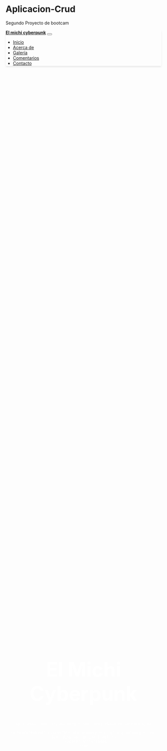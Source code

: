 # Aplicacion-Crud
Segundo Proyecto de bootcam

<!DOCTYPE html>
<html lang="es">
<head>
  <meta charset="UTF-8">
  <meta name="viewport" content="width=device-width, initial-scale=1.0">
  <title>Landing Page - Sala de lectura</title>
  <!-- Bootstrap CSS -->
  <link rel="stylesheet" href="https://stackpath.bootstrapcdn.com/bootstrap/4.5.2/css/bootstrap.min.css">
  <!-- Estilos personalizados -->
  <style>
    /* Importar Google Fonts */
    @import url('https://fonts.googleapis.com/css2?family=Roboto:wght@400;700&display=swap');
   
    /* Estilos generales */
    body {
      font-family: 'Roboto', sans-serif;
      background-color: #f8f9fa;
      margin: 0;
      padding: 0;
    }
   
    /* =========================
       Navbar
    ============================ */
    .navbar {
      box-shadow: 0 4px 6px -1px rgba(0,0,0,0.1);
    }
    .navbar-brand {
      font-weight: bold;
    }
   
    /* =========================
       Hero Section
    ============================ */
    .hero {
      background: url('https://naukas.com/fx/uploads/2013/02/img1-640x350.jpg') no-repeat center center;
      background-size: cover;
      color: white;
      position: relative;
      height: 100vh;
      display: flex;
      align-items: center;
      justify-content: center;
      text-align: center;
    }
    /* Overlay para mejorar la legibilidad */
    .hero::after {
      content: "";
      position: absolute;
      top: 0;
      left: 0;
      width: 100%;
      height: 100%;
      background-color: rgba(0, 0, 0, 0.6);
    }
    .hero-content {
      position: relative;
      z-index: 2;
    }
    .hero h1 {
      font-size: 4rem;
      font-weight: bold;
    }
   
    /* =========================
       About Section
    ============================ */
    .about {
      padding: 80px 0;
    }
    .about-img {
      max-width: 100%;
      border-radius: 8px;
    }
   
    /* =========================
       Gallery Section
       Uso de CSS Grid para imágenes simétricas
    ============================ */
    .gallery {
      padding: 80px 0;
      background-color: #fff;
    }
    .gallery-grid {
      display: grid;
      grid-template-columns: repeat(auto-fit, minmax(250px, 1fr));
      grid-gap: 20px;
    }
    /* Cada contenedor mantiene un aspect ratio fijo (4:3) */
    .gallery-item {
      position: relative;
      width: 100%;
      height: 0;
      padding-bottom: 75%; /* Aspect ratio 4:3 */
      overflow: hidden;
      border-radius: 8px;
    }
    .gallery-item img {
      position: absolute;
      top: 0;
      left: 0;
      width: 100%;
      height: 100%;
      object-fit: cover; /* Recorta la imagen para llenar el contenedor */
    }
   
    /* =========================
       Testimonials Section
    ============================ */
    .testimonials {
      padding: 80px 0;
      background-color: #f1f1f1;
    }
    .testimonial {
      background: #fff;
      padding: 20px;
      border-radius: 8px;
      box-shadow: 0 4px 6px rgba(0,0,0,0.1);
      margin-bottom: 30px;
    }

  <meta charset="UTF-8" />
  <meta name="viewport" content="width=device-width, initial-scale=1" />
  <title>Testimonios</title>

  <!-- Bootstrap CSS -->
  <link href="https://cdn.jsdelivr.net/npm/bootstrap@5.3.3/dist/css/bootstrap.min.css" rel="stylesheet" />

  <!-- Estilos personalizados para los controles del carrusel -->
  <style>
    /* Quitamos los iconos originales */
    .carousel-control-prev-icon,
    .carousel-control-next-icon {
      display: none;
    }

    /* Botones con forma OVNI (ovalo ancho) */
    .carousel-control-prev,
    .carousel-control-next {
      background-color: rgba(0, 0, 0, 0.7);
      border-radius: 50px;
      width: 130px;
      height: 45px;
      display: flex;
      align-items: center;
      justify-content: center;
      top: 50%;
      transform: translateY(-50%);
      opacity: 0.85;
      transition: background-color 0.3s ease, opacity 0.3s ease;
      color: white;
      font-weight: 600;
      font-size: 1rem;
      text-transform: uppercase;
      border: 2px solid transparent;
      user-select: none;
      cursor: pointer;
    }

    .carousel-control-prev:hover,
    .carousel-control-next:hover {
      background-color: rgba(0, 0, 0, 0.9);
      opacity: 1;
      border-color: white;
    }

    /* Posicionar los botones un poco más adentro */
    .carousel-control-prev {
      left: 15px;
    }
    .carousel-control-next {
      right: 15px;
    }
   
    /* =========================
       Contact Section
    ============================ */
    #contact {
      background-color: #fff;
      padding: 80px 0;
    }
   
    /* =========================
       Footer
    ============================ */
    footer {
      background-color: #343a40;
      color: #ccc;
      padding: 20px 0;
    }
  </style>
</head>

<!-- Bootstrap Bundle JS (incluye Popper) -->
<script src="https://cdn.jsdelivr.net/npm/bootstrap@5.3.3/dist/js/bootstrap.bundle.min.js"></script>

<body>
  <!-- =========================
       Navbar
  ============================ -->
<nav class="navbar navbar-expand-lg navbar-light bg-light">
  <div class="container">
    <a class="navbar-brand" href="#">El michi cyberpunk</a>
    <button class="navbar-toggler" type="button" data-toggle="collapse" data-target="#navbarNav"
            aria-controls="navbarNav" aria-expanded="false" aria-label="Toggle navigation">
      <span class="navbar-toggler-icon"></span>
    </button>
    <div class="collapse navbar-collapse" id="navbarNav">
      <ul class="navbar-nav ml-auto">
        <li class="nav-item"><a class="nav-link" href="#hero">Inicio</a></li>
        <li class="nav-item"><a class="nav-link" href="#about">Acerca de</a></li>
        <li class="nav-item"><a class="nav-link" href="#gallery">Galería</a></li>
        <li class="nav-item"><a class="nav-link" href="#testimonials">Comentarios</a></li>
        <li class="nav-item"><a class="nav-link" href="#contact">Contacto</a></li>
      </ul>
    </div>
  </div>
</nav>

<style>
  /* Estilo al pasar el mouse por un enlace del menú */
  .navbar-nav .nav-link:hover {
    background-color: #000;        /* Fondo negro */
    color: #fff !important;        /* Texto blanco */
    box-shadow: 0 4px 8px rgba(0, 0, 0, 0.4);
    border-radius: 6px;
    padding: 6px 12px;
    transition: all 0.3s ease;
  }
</style>
 
  <!-- =========================
       Hero Section
  ============================ -->
  <section id="hero" class="hero">
  <div class="hero-content text-center">
    <h1>El Michi Cyberpunk</h1>
    
    <p class="lead" style="margin-top: 2cm;">Sala de lectura.</p>
    
    <a href="#about" class="btn btn-primary btn-lg" style="margin-top: 2cm; display: inline-block;">
      Conocer Actividades
    </a>
  </div>
  </section>
 
  <!-- =========================
       About Section
  ============================ -->
  <section id="about" class="about">
    <div class="container">
      <div class="row align-items-center">
        <!-- Texto descriptivo -->
        <div class="col-md-6">
          <h2>Acerca de Nosotros</h2>
          <p>Somos una sala de lectura en línea que disfruta de compartir esta actividad de diferentes maneras.</p>
          <p>No se necesita tener la lectura en libros físicos. Nos encanta compartir la lectura digital ya que consideramos que es más accesible a través de un teléfono celular.</p>
          <p>Te invitamos a compartir esta actividad sin que te sientas obligado a leer. El objetivo principal es compartir ideas en torno a un texto.</p>
          <p>Principalmente disfrutamos de contenido de ciencia ficción. Pero la sala está hecha para todos los gustos, todas las edades y todos los géneros literarios.</p>
        </div>
        <!-- Imagen descriptiva -->
        <div class="col-md-6">
          <img src="https://static.vecteezy.com/system/resources/previews/030/652/304/large_2x/cyberpunk-cat-neon-free-photo.jpg" alt="Acerca de nosotros" class="about-img" style="margin-left: 2cm">
        </div>
      </div>
    </div>
  </section>
 
  <!-- =========================
       Gallery Section
       Sección de Galería con 8 productos
  ============================ -->
  <section id="gallery" class="gallery">
  <div class="container">
    <h2 class="text-center mb-5">Galería</h2>
    <div class="gallery-grid d-flex flex-wrap justify-content-center gap-3">
      <!-- Producto 1 -->
      <div class="gallery-item">
        <img src="https://covers.storytel.com/jpg-640/9788445004760.8baca47a-b2f8-4a49-818b-969e173714d2?optimize=high&quality=70&width=600" alt="Producto 1" class="img-clickable">
      </div>
      <!-- Producto 2 -->
      <div class="gallery-item">
        <img src="https://imagessl0.casadellibro.com/a/l/s5/40/9788435021340.webp" alt="Producto 2" class="img-clickable">
      </div>
      <!-- Producto 3 -->
      <div class="gallery-item">
        <img src="https://www.elsotano.com/sotano_covers/9788418/9788418765148.jpg" alt="Producto 3" class="img-clickable">
      </div>
      <!-- Producto 4 -->
      <div class="gallery-item">
        <img src="https://blogger.googleusercontent.com/img/b/R29vZ2xl/AVvXsEiR7Ww5sx1TO6poz2N3Jy0m0khozarqXwp64VxnYF-0RK35kZL2tSnWlDRxVidbiiIwuQsFH10_uMCGaQHLzqmG01lg78XHTjFboGdL2C7Pek9JTRbRTCw4ySDrS8eCDjZ3FtOQAgcwwV-7/s320/Dune%252C+de+Frank+Herbert.jpg" alt="Producto 4" class="img-clickable">
      </div>
    </div>
  </div>
</section>

<!-- Modal de imagen -->
<div class="modal fade" id="imageModal" tabindex="-1" aria-labelledby="imageModalLabel" aria-hidden="true">
  <div class="modal-dialog modal-dialog-centered modal-xl">
    <div class="modal-content bg-dark">
      <div class="modal-body p-0 d-flex justify-content-center align-items-center" style="height: 100vh;">
        <img src="" alt="Vista previa" id="modalImage" class="img-fluid modal-img" />
      </div>
    </div>
  </div>
</div>

<style>
  .gallery-grid {
    display: flex;
    flex-wrap: wrap;
    justify-content: center;
    gap: 20px;
  }

  .gallery-item {
    width: 200px;
    height: 300px;
    overflow: hidden;
    border-radius: 8px;
    box-shadow: 0 2px 8px rgba(0, 0, 0, 0.2);
    cursor: pointer;
  }

  .gallery-item img {
    width: 100%;
    height: 100%;
    object-fit: cover;
    transition: transform 0.3s ease;
  }

  .gallery-item img:hover {
    transform: scale(1.05);
  }

  .modal-img {
    max-height: 90vh;         /* Imagen no supera el 90% de la pantalla */
    max-width: 95vw;          /* Ancho máximo del viewport */
    object-fit: contain;      /* Asegura que se vea toda sin recorte */
    border-radius: 10px;
  }

  .modal-content {
    background-color: transparent;
    border: none;
    box-shadow: none;
  }
</style>

<!-- JavaScript para mostrar la imagen en el modal -->
<script>
  document.querySelectorAll('.img-clickable').forEach(img => {
    img.addEventListener('click', function () {
      const modalImg = document.getElementById('modalImage');
      modalImg.src = this.src;
      const imageModal = new bootstrap.Modal(document.getElementById('imageModal'));
      imageModal.show();
    });
  });
</script>

<!-- Bootstrap JS (asegúrate de incluir esto si no lo tienes ya) -->
<script src="https://cdn.jsdelivr.net/npm/bootstrap@5.3.3/dist/js/bootstrap.bundle.min.js"></script>
 
  <!-- =========================
       Testimonials Section
  ============================ -->
 <section id="testimonials" class="testimonials">
    <div class="container">
      <h2 class="text-center mb-5">Comentarios</h2>

      <div id="testimonialCarousel" class="carousel slide carousel-fade" data-bs-ride="carousel" data-bs-interval="8000">
        <div class="carousel-inner text-center">

          <div class="carousel-item active">
            <div class="testimonial mx-auto" style="max-width: 700px;">
              <p>"Me encanta el círculo de lectura por la noche. Disfruto compartir ideas y me sirve para relajarme entre semana sin salir de casa".</p>
              <h5 class="mt-3">Andres Manuel López Obrador</h5>
            </div>
          </div>

          <div class="carousel-item">
            <div class="testimonial mx-auto" style="max-width: 700px;">
              <p>"Alberto es un buen moderador. Fomenta la participación y también nos invita a que nosotros propongamos lecturas para las sesiones".</p>
              <h5 class="mt-3">Cucho</h5>
            </div>
          </div>

          <div class="carousel-item">
            <div class="testimonial mx-auto" style="max-width: 700px;">
              <p>"Les recomiendo participar en las actividades. Me gusta que no siento como si debiera leer por obligación como en la escuela y disfruto más la lectura".</p>
              <h5 class="mt-3">Kevin Mier</h5>
            </div>
          </div>

          <div class="carousel-item">
            <div class="testimonial mx-auto" style="max-width: 700px;">
              <p>"Me fascina la ciencia ficción y creo que encontré el lugar correcto para explorar, literalmente, nuevos mundos".</p>
              <h5 class="mt-3">Melisandre Olague</h5>
            </div>
          </div>

          <div class="carousel-item">
            <div class="testimonial mx-auto" style="max-width: 700px;">
              <p>"No sabía cuánto existía referente a la ciencia ficción. Lo mejor es que no solo leemos, sino también vemos películas y las comentamos".</p>
              <h5 class="mt-3">Kariniwi</h5>
            </div>
          </div>

        </div>

        <!-- Controles -->
        <button class="carousel-control-prev" type="button" data-bs-target="#testimonialCarousel" data-bs-slide="prev">
          <span class="carousel-control-prev-icon" aria-hidden="true"></span>
          <span class="visually-hidden">Anterior</span>
        </button>
        <button class="carousel-control-next" type="button" data-bs-target="#testimonialCarousel" data-bs-slide="next">
          <span class="carousel-control-next-icon" aria-hidden="true"></span>
          <span class="visually-hidden">Siguiente</span>
        </button>
      </div>
    </div>
  </section>

  <!-- Bootstrap JS Bundle (incluye Popper) -->
  <script src="https://cdn.jsdelivr.net/npm/bootstrap@5.3.3/dist/js/bootstrap.bundle.min.js"></script>

 
  <!-- =========================
       Contact Section
  ============================ -->
  <div class="container py-5">
  <h2 class="text-center mb-4">Registro Literario (CRUD)</h2>

  <!-- Formulario -->
  <div class="form-section">
    <form id="crudForm">
      <input type="hidden" id="registroId">
      <div class="form-group">
        <label>Nombre</label>
        <input type="text" id="name" class="form-control" required>
      </div>
      <div class="form-group">
        <label>Correo electrónico</label>
        <input type="email" id="email" class="form-control" required>
      </div>
      <div class="form-group">
        <label>Mensaje</label>
        <textarea id="message" class="form-control" rows="3" required></textarea>
      </div>
      <div class="form-group">
        <label>Género literario favorito</label>
        <select id="genero" class="form-control" required>
          <option value="" disabled selected>Selecciona un género</option>
          <option value="fantasia">Fantasía</option>
          <option value="ciencia-ficcion">Ciencia Ficción</option>
          <option value="romance">Romance</option>
          <option value="misterio">Misterio</option>
          <option value="no-ficcion">No ficción</option>
          <option value="otro">Otro</option>
        </select>
      </div>
      <div class="form-group">
        <label>Actividades</label><br>
        <div class="form-check">
          <input class="form-check-input actividad" type="checkbox" value="circulo" id="circulo">
          <label class="form-check-label" for="circulo">Círculo de lectura</label>
        </div>
        <div class="form-check">
          <input class="form-check-input actividad" type="checkbox" value="blog" id="blog">
          <label class="form-check-label" for="blog">Reseñas en blog</label>
        </div>
        <div class="form-check">
          <input class="form-check-input actividad" type="checkbox" value="video" id="video">
          <label class="form-check-label" for="video">Video-reseñas</label>
        </div>
      </div>
      <button type="submit" class="btn btn-primary btn-block">Guardar</button>
    </form>
  </div>

  <!-- Tabla de registros -->
  <div>
    <h4 class="mb-3">Registros guardados</h4>
    <table class="table table-bordered table-hover">
      <thead class="thead-light">
        <tr>
          <th>Nombre</th>
          <th>Correo</th>
          <th>Género</th>
          <th>Actividades</th>
          <th>Acciones</th>
        </tr>
      </thead>
      <tbody id="tablaRegistros"></tbody>
    </table>
  </div>
</div>

<!-- JavaScript -->
<script>
  let registros = JSON.parse(localStorage.getItem("registrosLiterarios")) || [];

  function renderizarTabla() {
    const tabla = document.getElementById("tablaRegistros");
    tabla.innerHTML = "";
    registros.forEach((registro, index) => {
      const row = `
        <tr>
          <td>${registro.name}</td>
          <td>${registro.email}</td>
          <td>${registro.genero}</td>
          <td>${registro.actividades.join(", ")}</td>
          <td>
            <button class="btn btn-sm btn-warning" onclick="editarRegistro(${index})">Editar</button>
            <button class="btn btn-sm btn-danger" onclick="eliminarRegistro(${index})">Eliminar</button>
          </td>
        </tr>
      `;
      tabla.innerHTML += row;
    });
  }

  function guardarEnLocalStorage() {
    localStorage.setItem("registrosLiterarios", JSON.stringify(registros));
  }

  document.getElementById("crudForm").addEventListener("submit", function (e) {
    e.preventDefault();

    const id = document.getElementById("registroId").value;
    const name = document.getElementById("name").value;
    const email = document.getElementById("email").value;
    const message = document.getElementById("message").value;
    const genero = document.getElementById("genero").value;
    const actividades = Array.from(document.querySelectorAll(".actividad:checked")).map(el => el.value);

    if (!name || !email || !message || !genero || actividades.length === 0) {
      alert("Faltan campos por llenar.");
      return;
    }

    const nuevoRegistro = { name, email, message, genero, actividades };

    if (id === "") {
      registros.push(nuevoRegistro);
    } else {
      registros[id] = nuevoRegistro;
      document.getElementById("registroId").value = "";
    }

    guardarEnLocalStorage();
    renderizarTabla();
    this.reset();
  });

  function editarRegistro(index) {
    const r = registros[index];
    document.getElementById("registroId").value = index;
    document.getElementById("name").value = r.name;
    document.getElementById("email").value = r.email;
    document.getElementById("message").value = r.message;
    document.getElementById("genero").value = r.genero;

    const checkboxes = document.querySelectorAll(".actividad");
    checkboxes.forEach(cb => {
      cb.checked = r.actividades.includes(cb.value);
    });
  }

  function eliminarRegistro(index) {
    if (confirm("¿Estás seguro de eliminar este registro?")) {
      registros.splice(index, 1);
      guardarEnLocalStorage();
      renderizarTabla();
    }
  }

  // Inicializa la tabla al cargar
  renderizarTabla();
</script>

<!-- Script de validación -->
<script>
  document.getElementById("contactForm").addEventListener("submit", function(event) {
    event.preventDefault(); // Evita el envío del formulario hasta validar

    const alerta = document.getElementById("alertaCampos");
    alerta.classList.add("d-none");

    const name = document.getElementById("name");
    const email = document.getElementById("email");
    const message = document.getElementById("message");
    const genero = document.getElementById("genero");
    const actividades = document.querySelectorAll(".actividad");

    let campos = [name, email, message, genero];
    let actividadSeleccionada = false;

    actividades.forEach(act => {
      if (act.checked) actividadSeleccionada = true;
    });

    // Encuentra el primer campo vacío
    let campoFaltante = campos.find(campo => !campo.value || campo.value === "");

    if (campoFaltante) {
      alerta.classList.remove("d-none");
      campoFaltante.focus();
      return;
    }

    if (!actividadSeleccionada) {
      alerta.classList.remove("d-none");
      actividades[0].focus();
      return;
    }

    // Si todo está bien, puedes enviar el formulario o mostrar mensaje de éxito
    // Por ahora mostramos un mensaje en consola
    console.log("Formulario enviado correctamente");
    alert("Formulario enviado correctamente");
    this.reset();
  });
</script>
 
  <!-- =========================
       Footer
  ============================ -->
  <footer class="text-center">
    <div class="container">
      <p>&copy; 2025 MiProducto, Inc. Todos los derechos reservados.</p>
    </div>
  </footer>
 
  <!-- Scripts de Bootstrap y jQuery -->
  <script src="https://code.jquery.com/jquery-3.5.1.slim.min.js"></script>
  <script src="https://cdn.jsdelivr.net/npm/bootstrap@4.5.2/dist/js/bootstrap.bundle.min.js"></script>
</body>
</html>

